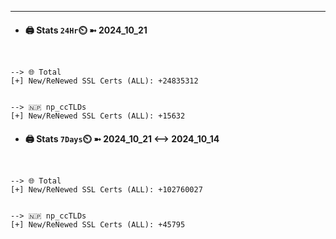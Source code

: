 

---
- #### 🖨️ **Stats** `24Hr`⏲️ ➼ 2024_10_21
```console


--> 🌐 Total
[+] New/ReNewed SSL Certs (ALL): +24835312


--> 🇳🇵 np_ccTLDs
[+] New/ReNewed SSL Certs (ALL): +15632

```

- #### 🖨️ **Stats** `7Days`⏲️ ➼ 2024_10_21 <--> 2024_10_14
```console


--> 🌐 Total
[+] New/ReNewed SSL Certs (ALL): +102760027


--> 🇳🇵 np_ccTLDs
[+] New/ReNewed SSL Certs (ALL): +45795

```

